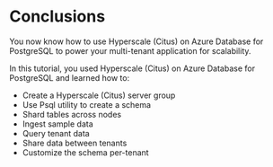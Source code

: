 # Conclusions

You now know how to use Hyperscale (Citus) on Azure Database for PostgreSQL to power your multi-tenant application for scalability.

In this tutorial, you used Hyperscale (Citus) on Azure Database for PostgreSQL and learned how to:

- Create a Hyperscale (Citus) server group
-	Use Psql utility to create a schema
-	Shard tables across nodes
-	Ingest sample data
-	Query tenant data
-	Share data between tenants
-	Customize the schema per-tenant

